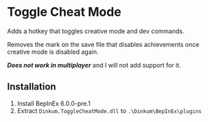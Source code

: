 ﻿# Toggle Cheat Mode

Adds a hotkey that toggles creative mode and dev commands.		 

Removes the mark on the save file that disables achievements once creative mode is disabled again.

***Does not work in multiplayer*** and I will not add support for it.

## Installation

1. Install BepInEx 6.0.0-pre.1
2. Extract `Dinkum.ToggleCheatMode.dll` to `.\Dinkum\BepInEx\plugins`